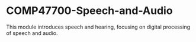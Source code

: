 # COMP47700-Speech-and-Audio
This module introduces speech and hearing, focusing on digital processing of speech and audio.
